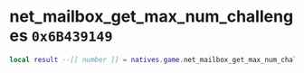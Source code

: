 # net_mailbox_get_max_num_challenges `0x6B439149`

```lua
local result --[[ number ]] = natives.game.net_mailbox_get_max_num_challenges()
```
